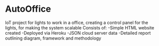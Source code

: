 # AutoOffice

IoT project for lights to work in a office, creating a control panel for the lights, for making the system scalable
Consists of:
-Simple HTML website created
-Deployed via Heroku
-JSON cloud server data
-Detailed report outlining diagram, framework and methodology
